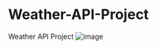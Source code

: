 # Weather-API-Project
Weather API Project
![image](https://github.com/angeloanderson/Weather-API-Project/assets/58998210/67b4f3cd-1574-4d10-bf71-415f844aa10f)
